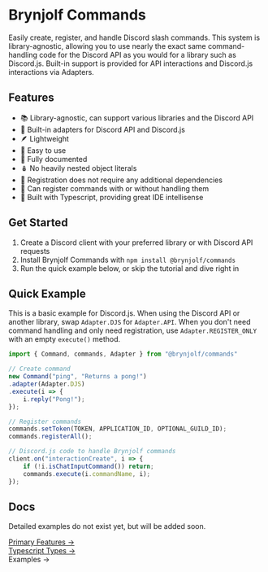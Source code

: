 # Brynjolf Commands
Easily create, register, and handle Discord slash commands. This system is library-agnostic, allowing you to use nearly the exact same command-handling code for the Discord API as you would for a library such as Discord.js. Built-in support is provided for API interactions and Discord.js interactions via Adapters.

## Features
- 📚 Library-agnostic, can support various libraries and the Discord API
- 🔧 Built-in adapters for Discord API and Discord.js
- 🪶 Lightweight
- 🍰 Easy to use
- 🧩 Fully documented
- 🪆 No heavily nested object literals
- 👥 Registration does not require any additional dependencies
- 🛜 Can register commands with or without handling them
- 🧠 Built with Typescript, providing great IDE intellisense

## Get Started
1. Create a Discord client with your preferred library or with Discord API requests
2. Install Brynjolf Commands with `npm install @brynjolf/commands`
3. Run the quick example below, or skip the tutorial and dive right in

## Quick Example
This is a basic example for Discord.js. When using the Discord API or another library, swap `Adapter.DJS` for `Adapter.API`. When you don't need command handling and only need registration, use `Adapter.REGISTER_ONLY` with an empty `execute()` method.

```js
import { Command, commands, Adapter } from "@brynjolf/commands"

// Create command
new Command("ping", "Returns a pong!")
.adapter(Adapter.DJS)
.execute(i => {
    i.reply("Pong!");
});

// Register commands
commands.setToken(TOKEN, APPLICATION_ID, OPTIONAL_GUILD_ID);
commands.registerAll();

// Discord.js code to handle Brynjolf commands
client.on("interactionCreate", i => {
    if (!i.isChatInputCommand()) return;
    commands.execute(i.commandName, i);
});
```

## Docs
Detailed examples do not exist yet, but will be added soon.

[Primary Features →](modules/Members.html)\
[Typescript Types →](modules/Types.html)\
Examples →